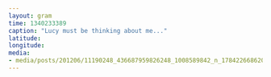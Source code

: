 ```yaml
---
layout: gram
time: 1340233389
caption: "Lucy must be thinking about me..."
latitude: 
longitude: 
media:
- media/posts/201206/11190248_436687959826248_1008589842_n_17842266862000351.jpg
---
```

